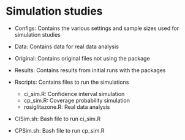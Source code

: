 # Simulation studies 

* Configs: Contains the various settings and sample sizes used for simulation studies

* Data: Contains data for real data analysis

* Original: Contains original files not using the package

* Results: Contains results from initial runs with the packages

* Rscripts: Contains files to run the simulations
  * ci_sim.R: Confidence interval simulation
  * cp_sim.R: Coverage probability simulation 
  * rosiglitazone.R: Real data analysis
  
 * CISim.sh: Bash file to run ci_sim.R
 * CPSim.sh: Bash file to run cp_sim.R
  

